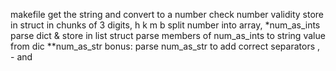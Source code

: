 makefile
get the string and convert to a number
check number validity
store in struct in chunks of 3 digits, h k m b
split number into array, *num_as_ints
parse dict & store in list struct
parse members of num_as_ints to string value from dic **num_as_str
	bonus:	parse num_as_str to add correct separators , - and 
